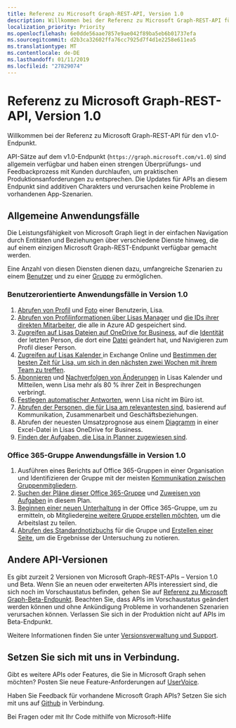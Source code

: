 ```yaml
---
title: Referenz zu Microsoft Graph-REST-API, Version 1.0
description: Willkommen bei der Referenz zu Microsoft Graph-REST-API für den v1.0-Endpunkt.
localization_priority: Priority
ms.openlocfilehash: 6e0dde56aae7857e9ae042f89ba5eb6b01737efa
ms.sourcegitcommit: d2b3ca32602ffa76cc7925d7f4d1e2258e611ea5
ms.translationtype: MT
ms.contentlocale: de-DE
ms.lasthandoff: 01/11/2019
ms.locfileid: "27829074"
---
```

# <a name="microsoft-graph-rest-api-v10-reference"></a>Referenz zu Microsoft Graph-REST-API, Version 1.0

Willkommen bei der Referenz zu Microsoft Graph-REST-API für den v1.0-Endpunkt.

API-Sätze auf dem v1.0-Endpunkt (`https://graph.microsoft.com/v1.0`) sind allgemein verfügbar und haben einen strengen Überprüfungs- und Feedbackprozess mit Kunden durchlaufen, um praktischen Produktionsanforderungen zu entsprechen. Die Updates für APIs an diesem Endpunkt sind additiven Charakters und verursachen keine Probleme in vorhandenen App-Szenarien.

## <a name="common-use-cases"></a>Allgemeine Anwendungsfälle

Die Leistungsfähigkeit von Microsoft Graph liegt in der einfachen Navigation durch Entitäten und Beziehungen über verschiedene Dienste hinweg, die auf einem einzigen Microsoft Graph-REST-Endpunkt verfügbar gemacht werden.

Eine Anzahl von diesen Diensten dienen dazu, umfangreiche Szenarien zu einem [Benutzer](./resources/user.md) und zu einer [Gruppe](./resources/group.md) zu ermöglichen.

### <a name="user-centric-use-cases-in-v10"></a>Benutzerorientierte Anwendungsfälle in Version 1.0

1. [Abrufen von Profil](./api/user-get.md) und [Foto](./resources/profilephoto.md) einer Benutzerin, Lisa.
2. [Abrufen von Profilinformationen über Lisas Manager](./api/user-list-manager.md) und [die IDs ihrer direkten Mitarbeiter](./api/user-list-directreports.md), die alle in Azure AD gespeichert sind.
3. [Zugreifen auf Lisas Dateien auf OneDrive for Business](./api/driveitem-list-children.md), auf die [Identität](./resources/identityset.md) der letzten Person, die dort eine [Datei](./resources/driveitem.md) geändert hat, und Navigieren zum Profil dieser Person.
4. [Zugreifen auf Lisas Kalender ](./api/calendar-get.md) in Exchange Online und [Bestimmen der besten Zeit für Lisa, um sich in den nächsten zwei Wochen mit ihrem Team zu treffen](./api/user-findmeetingtimes.md).
5. [Abonnieren](./api/subscription-post-subscriptions.md) und [Nachverfolgen von Änderungen](./api/event-delta.md) in Lisas Kalender und Mitteilen, wenn Lisa mehr als 80 % ihrer Zeit in Besprechungen verbringt.
6. [Festlegen automatischer Antworten](./api/user-update-mailboxsettings.md#example), wenn Lisa nicht im Büro ist.
7. [Abrufen der Personen, die für Lisa am relevantesten sind](./api/user-list-people.md), basierend auf Kommunikation, Zusammenarbeit und Geschäftsbeziehungen.
8. Abrufen der neuesten Umsatzprognose aus einem [Diagramm](./resources/chart.md) in einer Excel-Datei in Lisas OneDrive for Business.
9. [Finden der Aufgaben, die Lisa in Planner zugewiesen sind](./api/planneruser-list-tasks.md).

### <a name="office-365-group-use-cases-in-v10"></a>Office 365-Gruppe Anwendungsfälle in Version 1.0

1. Ausführen eines Berichts auf Office 365-Gruppen in einer Organisation und Identifizieren der Gruppe mit der meisten [Kommunikation zwischen Gruppenmitgliedern](./api/reportroot-getoffice365groupsactivitycounts.md).
2. [Suchen der Pläne dieser Office 365-Gruppe](./api/plannergroup-list-plans.md) und [Zuweisen von Aufgaben](./resources/plannerassignments.md) in diesem Plan.
3. [Beginnen einer neuen Unterhaltung](./api/group-post-conversations.md) in der Office 365-Gruppe, um zu ermitteln, ob Mitglieder[eine weitere Gruppe erstellen möchten](./api/group-post-groups.md), um die Arbeitslast zu teilen.
4. [Abrufen des Standardnotizbuchs](./api/notebook-get.md) für die Gruppe und [Erstellen einer Seite](./api/section-post-pages.md), um die Ergebnisse der Untersuchung zu notieren.

## <a name="other-api-versions"></a>Andere API-Versionen

Es gibt zurzeit 2 Versionen von Microsoft Graph-REST-APIs – Version 1.0 und Beta.
Wenn Sie an neuen oder erweiterten APIs interessiert sind, die sich noch im Vorschaustatus befinden, gehen Sie auf [Referenz zu Microsoft Graph-Beta-Endpunkt](/graph/api/overview?toc=./ref/toc.json&view=graph-rest-beta). Beachten Sie, dass APIs im Vorschaustatus geändert werden können und ohne Ankündigung Probleme in vorhandenen Szenarien verursachen können. Verlassen Sie sich in der Produktion nicht auf APIs im Beta-Endpunkt.

Weitere Informationen finden Sie unter [Versionsverwaltung und Support](/graph/versioning-and-support).

## <a name="connect-with-us"></a>Setzen Sie sich mit uns in Verbindung.

Gibt es weitere APIs oder Features, die Sie in Microsoft Graph sehen möchten? Posten Sie neue Feature-Anforderungen auf [UserVoice](https://officespdev.uservoice.com/forums/224641-general/filters/new?category_id=101632).

Haben Sie Feedback für vorhandene Microsoft Graph APIs? Setzen Sie sich mit uns auf [Github](https://github.com/microsoftgraph/microsoft-graph-docs/issues) in Verbindung.

Bei Fragen oder mit Ihr Code mithilfe von Microsoft-Hilfe
